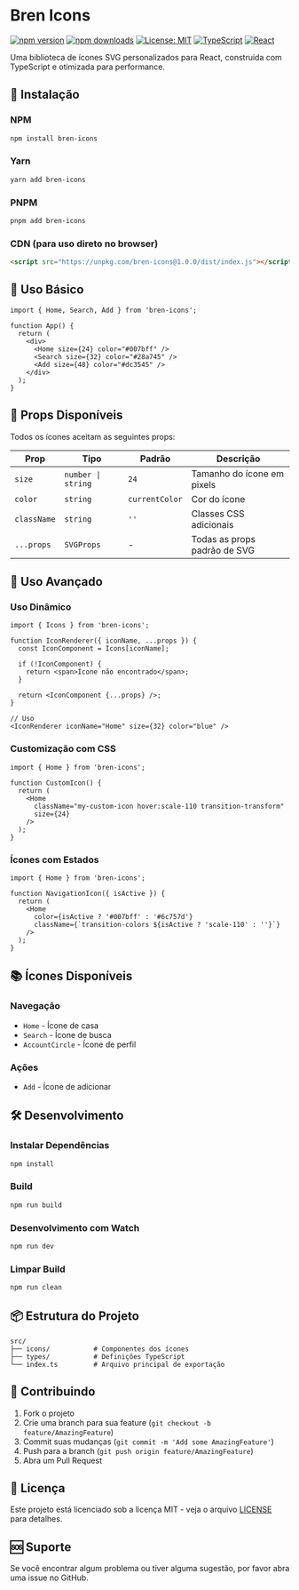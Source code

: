 # Bren Icons

[![npm version](https://badge.fury.io/js/bren-icons.svg)](https://badge.fury.io/js/bren-icons)
[![npm downloads](https://img.shields.io/npm/dm/bren-icons.svg)](https://www.npmjs.com/package/bren-icons)
[![License: MIT](https://img.shields.io/badge/License-MIT-yellow.svg)](https://opensource.org/licenses/MIT)
[![TypeScript](https://img.shields.io/badge/TypeScript-007ACC?logo=typescript&logoColor=white)](https://www.typescriptlang.org/)
[![React](https://img.shields.io/badge/React-20232A?logo=react&logoColor=61DAFB)](https://reactjs.org/)

Uma biblioteca de ícones SVG personalizados para React, construída com TypeScript e otimizada para performance.

## 🚀 Instalação

### NPM
```bash
npm install bren-icons
```

### Yarn
```bash
yarn add bren-icons
```

### PNPM
```bash
pnpm add bren-icons
```

### CDN (para uso direto no browser)
```html
<script src="https://unpkg.com/bren-icons@1.0.0/dist/index.js"></script>
```

## 📖 Uso Básico

```tsx
import { Home, Search, Add } from 'bren-icons';

function App() {
  return (
    <div>
      <Home size={24} color="#007bff" />
      <Search size={32} color="#28a745" />
      <Add size={48} color="#dc3545" />
    </div>
  );
}
```

## 🎨 Props Disponíveis

Todos os ícones aceitam as seguintes props:

| Prop | Tipo | Padrão | Descrição |
|------|------|--------|-----------|
| `size` | `number \| string` | `24` | Tamanho do ícone em pixels |
| `color` | `string` | `currentColor` | Cor do ícone |
| `className` | `string` | `''` | Classes CSS adicionais |
| `...props` | `SVGProps` | - | Todas as props padrão de SVG |

## 🔧 Uso Avançado

### Uso Dinâmico

```tsx
import { Icons } from 'bren-icons';

function IconRenderer({ iconName, ...props }) {
  const IconComponent = Icons[iconName];
  
  if (!IconComponent) {
    return <span>Ícone não encontrado</span>;
  }
  
  return <IconComponent {...props} />;
}

// Uso
<IconRenderer iconName="Home" size={32} color="blue" />
```

### Customização com CSS

```tsx
import { Home } from 'bren-icons';

function CustomIcon() {
  return (
    <Home 
      className="my-custom-icon hover:scale-110 transition-transform"
      size={24}
    />
  );
}
```

### Ícones com Estados

```tsx
import { Home } from 'bren-icons';

function NavigationIcon({ isActive }) {
  return (
    <Home 
      color={isActive ? '#007bff' : '#6c757d'}
      className={`transition-colors ${isActive ? 'scale-110' : ''}`}
    />
  );
}
```

## 📚 Ícones Disponíveis

### Navegação
- `Home` - Ícone de casa
- `Search` - Ícone de busca
- `AccountCircle` - Ícone de perfil

### Ações
- `Add` - Ícone de adicionar

## 🛠️ Desenvolvimento

### Instalar Dependências

```bash
npm install
```

### Build

```bash
npm run build
```

### Desenvolvimento com Watch

```bash
npm run dev
```

### Limpar Build

```bash
npm run clean
```

## 📦 Estrutura do Projeto

```
src/
├── icons/           # Componentes dos ícones
├── types/           # Definições TypeScript
└── index.ts         # Arquivo principal de exportação
```

## 🤝 Contribuindo

1. Fork o projeto
2. Crie uma branch para sua feature (`git checkout -b feature/AmazingFeature`)
3. Commit suas mudanças (`git commit -m 'Add some AmazingFeature'`)
4. Push para a branch (`git push origin feature/AmazingFeature`)
5. Abra um Pull Request

## 📄 Licença

Este projeto está licenciado sob a licença MIT - veja o arquivo [LICENSE](LICENSE) para detalhes.

## 🆘 Suporte

Se você encontrar algum problema ou tiver alguma sugestão, por favor abra uma issue no GitHub.
